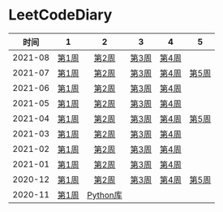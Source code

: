 <!--
 * @Description: 
 * @Autor: Au3C2
 * @Date: 2021-03-28 12:09:22
 * @LastEditors: Au3C2
 * @LastEditTime: 2021-08-07 12:52:04
-->

# LeetCodeDiary


|时间|1|2|3|4|5|
|:-:|:-:|:-:|:-:|:-:|:-:|
|2021-08|[第1周](Note/202108第1周.md)|[第2周](Note/202108第2周.md)|[第3周](Note/202108第3周.md)|[第4周](Note/202108第4周.md)||
|2021-07|[第1周](Note/202107第1周.md)|[第2周](Note/202107第2周.md)|[第3周](Note/202107第3周.md)|[第4周](Note/202107第4周.md)|[第5周](Note/202107第5周.md)
|2021-06|[第1周](Note/202106第1周.md)|[第2周](Note/202106第2周.md)|[第3周](Note/202106第3周.md)|[第4周](Note/202106第4周.md)||
|2021-05|[第1周](Note/202105第1周.md)|[第2周](Note/202105第2周.md)|[第3周](Note/202105第3周.md)|[第4周](Note/202105第4周.md)||
|2021-04|[第1周](Note/202104第1周.md)|[第2周](Note/202104第2周.md)|[第3周](Note/202104第3周.md)|[第4周](Note/202104第4周.md)|[第5周](Note/202104第5周.md)|
|2021-03|[第1周](Note/202103第1周.md)|[第2周](Note/202103第2周.md)|[第3周](Note/202103第3周.md)|[第4周](Note/202103第4周.md)||
|2021-02|[第1周](Note/202102第1周.md)|[第2周](Note/202102第2周.md)|[第3周](Note/202102第3周.md)|[第4周](Note/202102第4周.md)||
|2021-01|[第1周](Note/202101第1周.md)|[第2周](Note/202101第2周.md)|[第3周](Note/202101第3周.md)|[第4周](Note/202101第4周.md)||
|2020-12|[第1周](Note/202012第1周.md)|[第2周](Note/202012第2周.md)|[第3周](Note/202012第3周.md)|[第4周](Note/202012第4周.md)|[第5周](Note/202012第5周.md)|
|2020-11|[第1周](Note/202011第4周.md)|[Python库](Note/python标准库.md)||||

